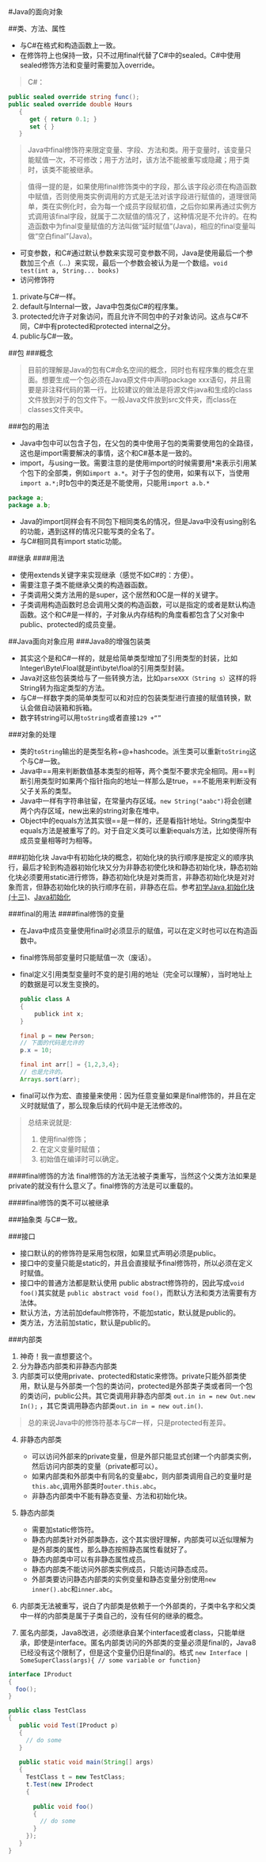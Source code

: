 #Java的面向对象

##类、方法、属性
- 与C#在格式和构造函数上一致。  
- 在修饰符上也保持一致，只不过用final代替了C#中的sealed。C#中使用sealed修饰方法和变量时需要加入override。
>C#：
>
 ```csharp
 public sealed override string func();
 public sealed override double Hours
    {
       get { return 0.1; }
       set { }
    }
 ```

 > Java中final修饰符来限定变量、字段、方法和类。用于变量时，该变量只能赋值一次，不可修改；用于方法时，该方法不能被重写或隐藏；用于类时，该类不能被继承。
 
 > 值得一提的是，如果使用final修饰类中的字段，那么该字段必须在构造函数中赋值，否则使用类实例调用的方式是无法对该字段进行赋值的，道理很简单，类在实例化时，会为每一个成员字段赋初值，之后你如果再通过实例方式调用该final字段，就属于二次赋值的情况了，这种情况是不允许的。在构造函数中为final变量赋值的方法叫做“延时赋值”(Java)，相应的final变量叫做“空白final”(Java)。
 
- 可变参数，和C#通过默认参数来实现可变参数不同，Java是使用最后一个参数加三个点（...）来实现，最后一个参数会被认为是一个数组。`void test(int a, String... books)` 
- 访问修饰符
 1. private与C#一样。
 2. default与Internal一致，Java中包类似C#的程序集。
 3. protected允许子对象访问，而且允许不同包中的子对象访问。这点与C#不同，C#中有protected和protected internal之分。
 4. public与C#一致。
 
##包
###概念
>目前的理解是Java的包有C#命名空间的概念，同时也有程序集的概念在里面。想要生成一个包必须在Java原文件中声明package xxx语句，并且需要是非注释代码的第一行。比较建议的做法是将源文件java和生成的class文件放到对于的包文件下。一般Java文件放到src文件夹，而class在classes文件夹中。


###包的用法
- Java中包中可以包含子包，在父包的类中使用子包的类需要使用包的全路径，这也是import需要解决的事情，这个和C#基本是一致的。
- import，与using一致。需要注意的是使用import的时候需要用*来表示引用某个包下的全部类，例如`import a.*`。对于子包的使用，如果有以下，当使用`import a.*;`时b包中的类还是不能使用，只能用`import a.b.*`

```java
package a;
package a.b;
```
- Java的import同样会有不同包下相同类名的情况，但是Java中没有using别名的功能，遇到这样的情况只能写类的全名了。
- 与C#相同具有import static功能。

##继承
####用法
- 使用extends关键字来实现继承（感觉不如C#的：方便）。
- 需要注意子类不能继承父类的构造器函数。
- 子类调用父类方法用的是super，这个居然和OC是一样的关键字。
- 子类调用构造函数时总会调用父类的构造函数，可以是指定的或者是默认构造函数。这个和C#是一样的，子对象从内存结构的角度看都包含了父对象中public、protected的成员变量。

##Java面向对象应用
###Java8的增强包装类
- 其实这个是和C#一样的，就是给简单类型增加了引用类型的封装，比如Integer\Byte\Floal就是int\byte\floal的引用类型封装。
- Java对这些包装类给与了一些转换方法，比如`parseXXX（String s）`这样的将String转为指定类型的方法。
- 与C#一样数字类的简单类型可以和对应的包装类型进行直接的赋值转换，默认会做自动装箱和拆箱。
- 数字转string可以用`toString`或者直接`129 +“”`

###对象的处理
- 类的`toString`输出的是类型名称+@+hashcode。派生类可以重新`toString`这个与C#一致。
- Java中==用来判断数值基本类型的相等，两个类型不要求完全相同。用==判断引用类型时如果两个指针指向的地址一样那么是true，==不能用来判断没有父子关系的类型。
- Java中一样有字符串驻留，在常量内存区域。`new String("aabc")`将会创建两个内存区域，new出来的string对象在堆中。
- Object中的equals方法其实很==是一样的，还是看指针地址。String类型中equals方法是被重写了的。对于自定义类可以重新equals方法，比如使得所有成员变量相等时为相等。

###初始化块
Java中有初始化块的概念，初始化块的执行顺序是按定义的顺序执行，最后才轮到构造器初始化块又分为非静态初使化块和静态初始化块，静态初始化块必须要用static进行修饰，静态初始化块是对类而言，非静态初始化块是对对象而言，但静态初始化块的执行顺序在前，非静态在后。参考[初学Java,初始化块(十三)](http://blog.csdn.net/lee576/article/details/7237417)、[Java初始化](http://blog.sina.com.cn/s/blog_62cd2b5f01013zp9.html)

###final的用法
####final修饰的变量
- 在Java中成员变量使用final时必须显示的赋值，可以在定义时也可以在构造函数中。
- final修饰局部变量时只能赋值一次（废话）。
- final定义引用类型变量时不变的是引用的地址（完全可以理解），当时地址上的数据是可以发生变换的。

	```java
	public class A
	{
	    publick int x;
	}
	
	final p = new Person;
	// 下面的代码是允许的
	p.x = 10;
	
	final int arr[] = {1,2,3,4};
	// 也是允许的。
	Arrays.sort(arr);
	```
- final可以作为宏、直接量来使用：因为任意变量如果是final修饰的，并且在定义时就赋值了，那么现象后续的代码中是无法修改的。
> 总结来说就是:
> 
>   1. 使用final修饰；
>   2. 在定义变量时赋值；
>   3. 初始值在编译时可以确定。

####final修饰的方法
final修饰的方法无法被子类重写，当然这个父类方法如果是private的就没有什么意义了。final修饰的方法是可以重载的。

####final修饰的类不可以被继承

###抽象类
与C#一致。

###接口
- 接口默认的的修饰符是采用包权限，如果显式声明必须是public。
- 接口中的变量只能是static的，并且会直接赋予final修饰符，所以必须在定义时赋值。
- 接口中的普通方法都是默认使用 public abstract修饰符的，因此写成`void foo()`其实就是 `public abstract void foo()`，而默认方法和类方法需要有方法体。
- 默认方法，方法前加default修饰符，不能加static，默认就是public的。
- 类方法，方法前加static，默认是public的。

###内部类
1. 神奇！我一直想要这个。
2. 分为静态内部类和非静态内部类
3. 内部类可以使用private、protected和static来修饰。private只能外部类使用，默认是与外部类一个包的类访问，protected是外部类子类或者同一个包的类访问，public公共。其它类调用非静态内部类 `out.in in = new Out.new In();` ，其它类调用静态内部类`out.in in = new out.in()`.
> 总的来说Java中的修饰符基本与C#一样，只是protected有差异。

4. 非静态内部类
	- 可以访问外部来的private变量，但是外部只能显式创建一个内部类实例，然后访问内部类的变量（private都可以）。
	- 如果内部类和外部类中有同名的变量abc，则内部类调用自己的变量时是`this.abc`,调用外部类时`outer.this.abc`。
	- 非静态内部类中不能有静态变量、方法和初始化块。
5. 静态内部类
	- 需要加static修饰符。
	- 静态内部类针对外部类静态，这个其实很好理解，内部类可以近似理解为是外部类的属性，那么静态按照静态属性看就好了。
	- 静态内部类中可以有非静态属性成员。
	- 静态内部类不能访问外部类实例成员，只能访问静态成员。
	- 外部类要访问静态内部类的实例变量和静态变量分别使用`new inner().abc`和`inner.abc`。
	
6. 内部类无法被重写，说白了内部类是依赖于一个外部类的，子类中名字和父类中一样的内部类是属于子类自己的，没有任何的继承的概念。
7. 匿名内部类，Java8改进，必须继承自某个interface或者class，只能单继承，即使是interface。匿名内部类访问的外部类的变量必须是final的，Java8已经没有这个限制了，但是这个变量仍旧是final的。格式
`new Interface | SomeSuperClass(args){ // some variable or function}`

```java
interface IProduct
{
  foo();
}

public class TestClass
{
   public void Test(IProduct p)
   {
     // do some
   }
   
   public static void main(String[] args)
   {
     TestClass t = new TestClass;
     t.Test(new IProdect
     {
       
       public void foo()
       {
         // do some
       }
     });
   }
}
``` 

	
   
  
